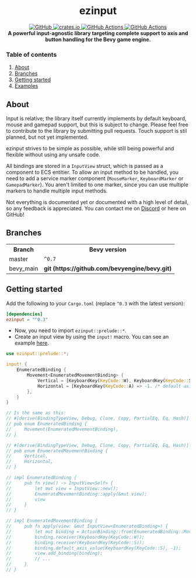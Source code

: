 <div align="center">
    <h1>ezinput</h1>
    <a href="https://git.exst.fun/ezinput">
        <img src="https://img.shields.io/github/stars/eexsty/ezinput?colorA=1e1e28&colorB=1187c9&style=for-the-badge&logo=github" alt="GitHub" />
    </a>
    <a href="https://crates.io/crates/ezinput">
        <img src="https://img.shields.io/crates/v/ezinput.svg?style=for-the-badge&colorA=1e1e28&colorB=1187c9&logo=rust" alt="crates.io">
    </a>
    <a href="https://git.exst.fun/ezinput/blob/master/.github/workflows/build.yml">
        <img src="https://img.shields.io/github/workflow/status/eexsty/ezinput/Rust%20CI%20with%20Cargo?colorA=1e1e28&colorB=1187c9&label=Rust&style=for-the-badge&logo=rust" alt="GitHub Actions" />
    </a>
    <a href="https://docs.rs/ezinput/latest/ezinput/">
        <img src="https://img.shields.io/docsrs/ezinput?logo=docs.rs&colorA=1e1e28&colorB=1187c9&style=for-the-badge" alt="GitHub Actions" />
    </a>
    <br/>
    <strong>A powerful input-agnostic library targeting complete support to axis and button handling for the Bevy game engine.</strong>
</div>


### Table of contents

1. [About](#about)
1. [Branches](#branches)
1. [Getting started](#getting-started)
1. [Examples](https://git.exst.fun/ezinput/tree/master/examples)


## About

Input is relative; the library itself currently implements by default keyboard, mouse and gamepad support, but this is subject to change.
Please feel free to contribute to the library by submitting pull requests. Touch support is stil planned, but not yet implemented.

ezinput strives to be simple as possible, while still being powerful and flexible without using any unsafe code.

All bindings are stored in a `InputView` struct, which is passed as a component to ECS entitier. To allow an input method to be handled,
you need to add a service marker component (`MouseMarker`, `KeyboardMarker` or `GamepadMarker`). You aren't limited to one marker, since
you can use multiple markers to handle multiple input methods.

Not everything is documented yet or documented with a high level of detail, so any feedback is appreciated. You can contact me on [Discord]
or here on GitHub!

## Branches

<table>
    <tr>
        <th>Branch</th>
        <th>Bevy version</th>
    </tr>
    <tr>
        <td>master</td>
        <td><code>^0.7</code></td>
    </tr>
    <tr>
       <td>bevy_main</td>
       <td><strong>git (https://github.com/bevyengine/bevy.git)</td>
    </tr>
</table>


## Getting started

Add the following to your `Cargo.toml` (replace `^0.3` with the latest version):
```toml
[dependencies]
ezinput = "^0.3"
```

* Now, you need to import `ezinput::prelude::*`.
* Create an input view by using the `input!` macro. You can see an example [here](https://git.exst.fun/ezinput/tree/bevy_main/examples). 
```rust
use ezinput::prelude::*;

input! {
    EnumeratedBinding {
        Movement<EnumeratedMovementBinding> {
            Vertical = [KeyboardKey(KeyCode::W), KeyboardKey(KeyCode::S) => -1., GamepadAxis(GamepadAxisType::LeftStickY)],
            Horizontal = [KeyboardKey(KeyCode::A) => -1. /* default axis value */, KeyboardKey(KeyCode::D), GamepadAxis(GamepadAxisType::LeftStickX)],
        },
    }
}

// Is the same as this:
// #[derive(BindingTypeView, Debug, Clone, Copy, PartialEq, Eq, Hash)]
// pub enum EnumeratedBinding {
//     Movement(EnumeratedMovementBinding),
// }

// #[derive(BindingTypeView, Debug, Clone, Copy, PartialEq, Eq, Hash)]
// pub enum EnumeratedMovementBinding {
//     Vertical,
//     Horizontal,
// }

// impl EnumeratedBinding {
//     pub fn view() -> InputView<Self> {
//         let mut view = InputView::new();
//         EnumeratdMovementBinding::apply(&mut view);
//         view
//     }
// }

// impl EnumeratedMovementBinding {
//     pub fn apply(view: &mut InputView<EnumeratedBinding>) {
//         let mut binding = ActionBinding::from(EnumeratedBinding::Movement(EnumeratedMovementBinding::Vertical));
//         binding.receiver(KeyboardKey(KeyCode::W));
//         binding.receiver(KeyboardKey(KeyCode::S));
//         binding.default_axis_value(KeyboardKey(KeyCode::S), -1);
//         view.add_binding(binding);
//         // ...
//     }
// }
```

[Discord]: https://discord.com/users/929877747151548487